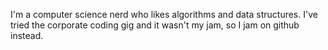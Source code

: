 I'm a computer science nerd who likes algorithms and data structures.  I've tried the corporate coding gig and it wasn't my jam, so I jam on github instead.

<!---
RiL3z/RiL3z is a ✨ special ✨ repository because its `README.md` (this file) appears on your GitHub profile.
You can click the Preview link to take a look at your changes.
--->
